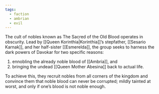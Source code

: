 ```yaml
---
tags:
  - faction
  - ambrian
  - evil
---
```

The cult of nobles known as The Sacred of the Old Blood operates in obscurity. Lead by [[Queen Korinthia|Korinthia]]’s stepfather, [[Sesario Karnak]], and her half-sister [[Esmerelda]], the group seeks to harness the dark powers of Davokar for two specific reasons:

1. ennobling the already noble blood of [[Ambria]], and
2. bringing the undead [[Queen Mother Abesina]] back to actual life.

To achieve this, they recruit nobles from all corners of the kingdom and convince them that noble blood can never be corrupted; mildly tainted at worst, and only if one’s blood is not noble enough.